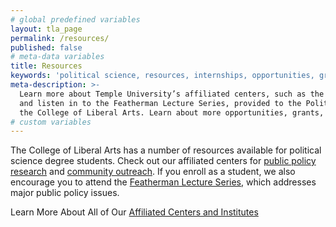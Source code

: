 ```yaml
---
# global predefined variables
layout: tla_page
permalink: /resources/
published: false
# meta-data variables
title: Resources
keywords: 'political science, resources, internships, opportunities, grants'
meta-description: >-
  Learn more about Temple University’s affiliated centers, such as the Institute for Public Affairs,
  and listen in to the Featherman Lecture Series, provided to the Political Science program from 
  the College of Liberal Arts. Learn about more opportunities, grants, and resources.
# custom variables
---
```

The College of Liberal Arts has a number of resources available for political science degree students. Check out our affiliated centers for [public policy research](https://www.cla.temple.edu/public-policy-lab/) and [community outreach](http://uccollab.org/). If you enroll as a student, we also encourage you to attend the [Featherman Lecture Series](https://www.cla.temple.edu/political-science/student-life/#featherman-lecture-series), which addresses major public policy issues.

Learn More About All of Our [Affiliated Centers and Institutes](https://liberalarts.temple.edu/academics/centers)

